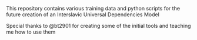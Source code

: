 This repository contains various training data and python scripts for the future creation of an Interslavic Universal Dependencies Model

Special thanks to @bt2901 for creating some of the initial tools and teaching me how to use them

